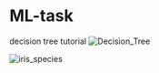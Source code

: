 # ML-task
decision tree tutorial
![Decision_Tree](https://user-images.githubusercontent.com/87603633/152629741-536471df-a391-49bc-bd59-b1787c42ce87.png)

![iris_species](https://user-images.githubusercontent.com/87603633/152629958-822ae55d-bc3b-4022-8cff-92b52a25a3a6.png)
